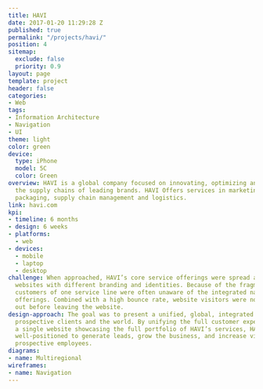 ```yaml
---
title: HAVI
date: 2017-01-20 11:29:28 Z
published: true
permalink: "/projects/havi/"
position: 4
sitemap:
  exclude: false
  priority: 0.9
layout: page
template: project
header: false
categories:
- Web
tags:
- Information Architecture
- Navigation
- UI
theme: light
color: green
device:
  type: iPhone
  model: 5C
  color: Green
overview: HAVI is a global company focused on innovating, optimizing and managing
  the supply chains of leading brands. HAVI Offers services in marketing analytics,
  packaging, supply chain management and logistics.
link: havi.com
kpi:
- timeline: 6 months
- design: 6 weeks
- platforms:
  - web
- devices:
  - mobile
  - laptop
  - desktop
challenge: When approached, HAVI’s core service offerings were spread across several
  websites with different branding and identities. Because of the fragmented ecosystem,
  customers of one service line were often unaware of the integrated nature of HAVI’s
  offerings. Combined with a high bounce rate, website visitors were not reaching
  out before leaving the website.
design-approach: The goal was to present a unified, global, integrated company to
  prospective clients and the world. By unifying the full customer experience through
  a single website showcasing the full portfolio of HAVI’s services, HAVI will be
  well-positioned to generate leads, grow the business, and increase visibility with
  prospective employees.
diagrams:
- name: Multiregional
wireframes:
- name: Navigation
---
```

